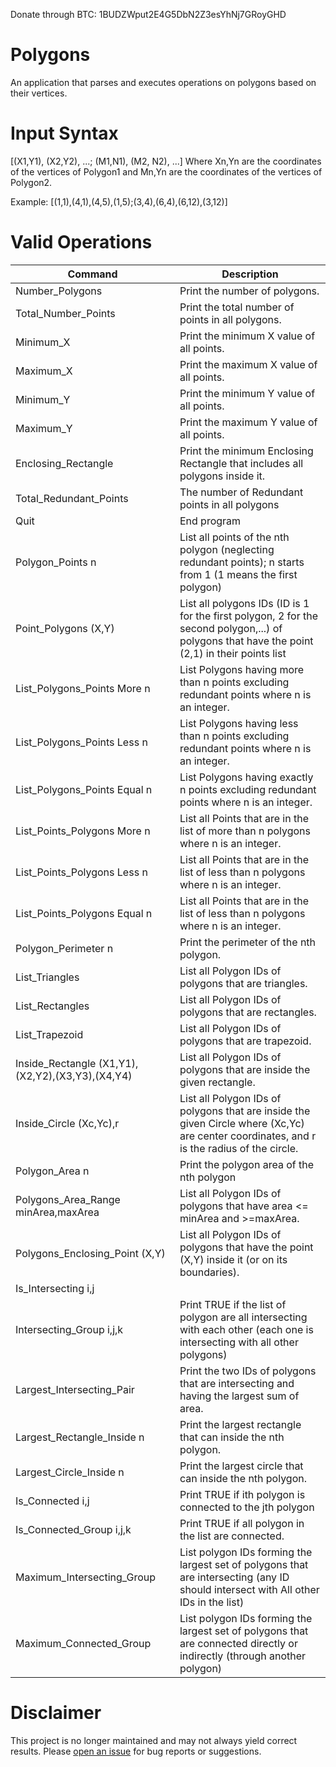 Donate through BTC: 1BUDZWput2E4G5DbN2Z3esYhNj7GRoyGHD

# Polygons
An application that parses and executes operations on polygons based on their vertices.

# Input Syntax
[(X1,Y1), (X2,Y2), ...; (M1,N1), (M2, N2), ...]
Where Xn,Yn are the coordinates of the vertices of Polygon1 and Mn,Yn are the coordinates of the vertices of Polygon2.

Example:
[(1,1),(4,1),(4,5),(1,5);(3,4),(6,4),(6,12),(3,12)]

# Valid Operations

| Command  | Description |
| ------------- | ------------- |
|Number_Polygons | Print the number of polygons.|
|Total_Number_Points | Print the total number of points in all polygons.|
|Minimum_X| Print the minimum X value of all points. |
|Maximum_X| Print the maximum X value of all points. |
|Minimum_Y| Print the minimum Y value of all points. |
|Maximum_Y| Print the maximum Y value of all points. |
|Enclosing_Rectangle| Print the minimum Enclosing Rectangle that includes all polygons inside it. |
|Total_Redundant_Points| The number of Redundant points in all polygons |
|Quit| End program |
|Polygon_Points n| List all points of the nth polygon (neglecting redundant points); n starts from 1 (1 means the first polygon)  |
|Point_Polygons (X,Y)| List all polygons IDs (ID is 1 for the first polygon, 2 for the second polygon,...)  of polygons that have the point (2,1) in their points list  |
|List_Polygons_Points More n| List Polygons having more than n points excluding redundant points where n is an integer. |
|List_Polygons_Points Less n| List Polygons having less than n points excluding redundant points where n is an integer. |
|List_Polygons_Points Equal n| List Polygons having exactly n points excluding redundant points where n is an integer. |
|List_Points_Polygons More n| List all Points that are in the list of more than n polygons where n is an integer. |
|List_Points_Polygons Less n| List all Points that are in the list of less than n polygons where n is an integer. |
|List_Points_Polygons Equal n| List all Points that are in the list of less than n polygons where n is an integer. |
|Polygon_Perimeter n| Print the perimeter of the nth polygon. |
|List_Triangles| List all Polygon IDs of polygons that are triangles. |
|List_Rectangles| List all Polygon IDs of polygons that are rectangles. | 
|List_Trapezoid| List all Polygon IDs of polygons that are trapezoid. |
|Inside_Rectangle (X1,Y1),(X2,Y2),(X3,Y3),(X4,Y4)| List all Polygon IDs of polygons that are inside the given rectangle. |
|Inside_Circle (Xc,Yc),r| List all Polygon IDs of polygons that are inside the given Circle where (Xc,Yc) are center coordinates, and r is the radius of the circle. |
|Polygon_Area n| Print the polygon area of the nth polygon |
|Polygons_Area_Range minArea,maxArea| List all Polygon IDs of polygons that have area <= minArea and >=maxArea. |
|Polygons_Enclosing_Point (X,Y)| List all Polygon IDs of polygons that have the point (X,Y) inside it (or on its boundaries). |
|Is_Intersecting i,j| | Prints TRUE if ith polygon intersects the jth polygon |
|Intersecting_Group i,j,k| Print TRUE if the list of polygon are all intersecting with each other (each one is intersecting with all other polygons) |
|Largest_Intersecting_Pair| Print the two IDs of polygons that are intersecting and having the largest sum of area. |
|Largest_Rectangle_Inside n| Print the largest rectangle that can inside the nth polygon. |
|Largest_Circle_Inside n| Print the largest circle that can inside the nth polygon. |
|Is_Connected i,j| Print TRUE if ith polygon is connected to the jth polygon |
|Is_Connected_Group i,j,k| Print TRUE if all polygon in the list are connected. |
|Maximum_Intersecting_Group| List polygon IDs forming the largest set of polygons that are intersecting (any ID should intersect with All other IDs in the list) |
|Maximum_Connected_Group| List polygon IDs forming the largest set of polygons that are connected directly or indirectly (through another polygon) |

# Disclaimer
This project is no longer maintained and may not always yield correct results. Please [open an issue](https://github.com/GiovanniMounir/Polygons/issues/new) for bug reports or suggestions.
